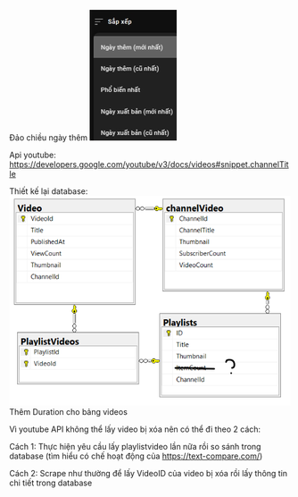 Đảo chiều ngày thêm
![Diagram](screenshots/daochieu.png)

Api youtube: https://developers.google.com/youtube/v3/docs/videos#snippet.channelTitle

Thiết kế lại database:
![Diagram](screenshots/database_25_08_24.png)
Thêm Duration cho bảng videos


Vì youtube API không thể lấy video bị xóa nên có thể đi theo 2 cách:

Cách 1: Thực hiện yêu cầu lấy playlistvideo lần nữa rồi so sánh trong database 
(tìm hiểu có chế hoạt động của https://text-compare.com/)

Cách 2: Scrape như thường để lấy VideoID của video bị xóa
rồi lấy thông tin chi tiết trong database